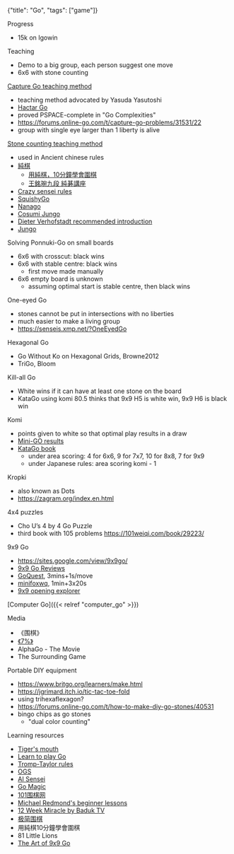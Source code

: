 {"title": "Go", "tags": ["game"]}

Progress
* 15k on Igowin

Teaching
* Demo to a big group, each person suggest one move
* 6x6 with stone counting

[Capture Go teaching method](https://senseis.xmp.net/?AtariGoTeachingMethod)
* teaching method advocated by Yasuda Yasutoshi
* [Hactar Go](https://gowrite.net/hactar/)
* proved PSPACE-complete in "Go Complexities"
* https://forums.online-go.com/t/capture-go-problems/31531/22
* group with single eye larger than 1 liberty is alive

[Stone counting teaching method](https://senseis.xmp.net/?StoneCountingTeachingMethod)
* used in Ancient chinese rules
* [純棋](http://jungo.go-en.com/)
  * [用純棋，10分鐘學會圍棋](https://video.trend.org/course/用純棋10分鐘學會圍棋)
  * [王銘琬九段 純碁講座](https://www.youtube.com/watch?v=jCmHlqIX1p4&t=544s)
* [Crazy sensei rules](https://www.crazy-sensei.com/?lang=en&location=rules)
* [SquishyGo](https://puyogo.app/en/)
* [Nanago](https://nanago.netlify.app/)
* [Cosumi Jungo](https://www.cosumi.net/jungo.html)
* [Dieter Verhofstadt recommended introduction](https://senseis.xmp.net/?DieterVerhofstadt%2FrecommendedIntroduction)
* [Jungo](https://www.jungo.games)

Solving Ponnuki-Go on small boards
* 6x6 with crosscut: black wins
* 6x6 with stable centre: black wins
  * first move made manually
* 6x6 empty board is unknown
  * assuming optimal start is stable centre, then black wins

One-eyed Go
* stones cannot be put in intersections with no liberties
* much easier to make a living group
* https://senseis.xmp.net/?OneEyedGo

Hexagonal Go
* Go Without Ko on Hexagonal Grids, Browne2012
* TriGo, Bloom

Kill-all Go
* White wins if it can have at least one stone on the board
* KataGo using komi 80.5 thinks that 9x9 H5 is white win, 9x9 H6 is black win

Komi
* points given to white so that optimal play results in a draw
* [Mini-GO results](https://www.mathpuzzle.com/go.html)
* [KataGo book](https://katagobooks.org/)
  * under area scoring: 4 for 6x6, 9 for 7x7, 10 for 8x8, 7 for 9x9
  * under Japanese rules: area scoring komi - 1

Kropki
* also known as Dots
* https://zagram.org/index.en.html

4x4 puzzles
* Cho U’s 4 by 4 Go Puzzle
* third book with 105 problems https://101weiqi.com/book/29223/

9x9 Go
* https://sites.google.com/view/9x9go/
* [9x9 Go Reviews](https://9x9go.github.io/reviews/)
* [GoQuest](http://wars.fm/go9), 3mins+1s/move
* [minifoxwq](https://openfoxwq.github.io/), 1min+3x20s
* [9x9 opening explorer](https://go.yannikkeller.de/go)

[Computer Go]({{< relref "computer_go" >}})

Media
* 《围棋》
* [《7%》](https://v.qq.com/x/cover/li4gx4xjoqf9jk2/a0025stauhc.html)
* AlphaGo - The Movie
* The Surrounding Game

Portable DIY equipment
* https://www.britgo.org/learners/make.html
* https://jgrimard.itch.io/tic-tac-toe-fold
* using trihexaflexagon?
* https://forums.online-go.com/t/how-to-make-diy-go-stones/40531
* bingo chips as go stones
  * "dual color counting"

Learning resources
* [Tiger's mouth](http://tigersmouth.org/)
* [Learn to play Go](https://www.learn-go.net/)
* [Tromp-Taylor rules](https://tromp.github.io/go.html)
* [OGS](https://online-go.com/)
* [AI Sensei](https://ai-sensei.com/)
* [Go Magic](https://gomagic.org/)
* [101围棋网](https://www.101weiqi.com/)
* [Michael Redmond's beginner lessons](https://www.youtube.com/playlist?list=PLW5_cMTm0wvamCNX7qNoUqbXxeHt9n67i)
* [12 Week Miracle by Baduk TV](https://www.youtube.com/playlist?list=PLOZuftTHq-NYwYfT3Pcd5Dzck8_rnlLKk)
* [极简围棋](https://www.bilibili.com/video/BV1Ru411s7Mq/)
* 用純棋10分鐘學會圍棋
* 81 Little Lions
* [The Art of 9x9 Go](https://senseis.xmp.net/?TheArtOf9x9Go%2F9x9Proverbs)
